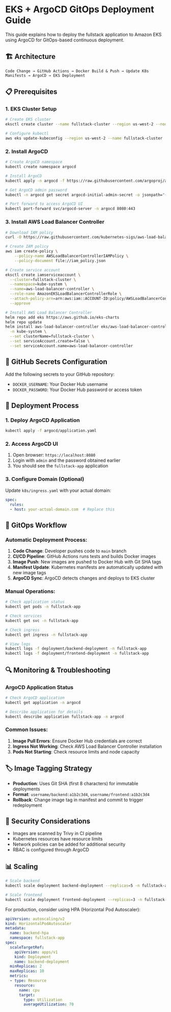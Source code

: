 # EKS + ArgoCD GitOps Deployment Guide

This guide explains how to deploy the fullstack application to Amazon EKS using ArgoCD for GitOps-based continuous deployment.

## 🏗️ Architecture

```
Code Change → GitHub Actions → Docker Build & Push → Update K8s Manifests → ArgoCD → EKS Deployment
```

## 📋 Prerequisites

### 1. EKS Cluster Setup
```bash
# Create EKS cluster
eksctl create cluster --name fullstack-cluster --region us-west-2 --nodes 3

# Configure kubectl
aws eks update-kubeconfig --region us-west-2 --name fullstack-cluster
```

### 2. Install ArgoCD
```bash
# Create ArgoCD namespace
kubectl create namespace argocd

# Install ArgoCD
kubectl apply -n argocd -f https://raw.githubusercontent.com/argoproj/argo-cd/stable/manifests/install.yaml

# Get ArgoCD admin password
kubectl -n argocd get secret argocd-initial-admin-secret -o jsonpath="{.data.password}" | base64 -d

# Port forward to access ArgoCD UI
kubectl port-forward svc/argocd-server -n argocd 8080:443
```

### 3. Install AWS Load Balancer Controller
```bash
# Download IAM policy
curl -O https://raw.githubusercontent.com/kubernetes-sigs/aws-load-balancer-controller/v2.5.4/docs/install/iam_policy.json

# Create IAM policy
aws iam create-policy \
    --policy-name AWSLoadBalancerControllerIAMPolicy \
    --policy-document file://iam_policy.json

# Create service account
eksctl create iamserviceaccount \
  --cluster=fullstack-cluster \
  --namespace=kube-system \
  --name=aws-load-balancer-controller \
  --role-name AmazonEKSLoadBalancerControllerRole \
  --attach-policy-arn=arn:aws:iam::ACCOUNT-ID:policy/AWSLoadBalancerControllerIAMPolicy \
  --approve

# Install AWS Load Balancer Controller
helm repo add eks https://aws.github.io/eks-charts
helm repo update
helm install aws-load-balancer-controller eks/aws-load-balancer-controller \
  -n kube-system \
  --set clusterName=fullstack-cluster \
  --set serviceAccount.create=false \
  --set serviceAccount.name=aws-load-balancer-controller
```

## 🔧 GitHub Secrets Configuration

Add the following secrets to your GitHub repository:

- `DOCKER_USERNAME`: Your Docker Hub username
- `DOCKER_PASSWORD`: Your Docker Hub password or access token

## 🚀 Deployment Process

### 1. Deploy ArgoCD Application
```bash
kubectl apply -f argocd/application.yaml
```

### 2. Access ArgoCD UI
1. Open browser: `https://localhost:8080`
2. Login with `admin` and the password obtained earlier
3. You should see the `fullstack-app` application

### 3. Configure Domain (Optional)
Update `k8s/ingress.yaml` with your actual domain:
```yaml
spec:
  rules:
  - host: your-actual-domain.com  # Replace this
```

## 🔄 GitOps Workflow

### Automatic Deployment Process:

1. **Code Change**: Developer pushes code to `main` branch
2. **CI/CD Pipeline**: GitHub Actions runs tests and builds Docker images
3. **Image Push**: New images are pushed to Docker Hub with Git SHA tags
4. **Manifest Update**: Kubernetes manifests are automatically updated with new image tags
5. **ArgoCD Sync**: ArgoCD detects changes and deploys to EKS cluster

### Manual Operations:

```bash
# Check application status
kubectl get pods -n fullstack-app

# Check services
kubectl get svc -n fullstack-app

# Check ingress
kubectl get ingress -n fullstack-app

# View logs
kubectl logs -f deployment/backend-deployment -n fullstack-app
kubectl logs -f deployment/frontend-deployment -n fullstack-app
```

## 🔍 Monitoring & Troubleshooting

### ArgoCD Application Status
```bash
# Check ArgoCD application
kubectl get application -n argocd

# Describe application for details
kubectl describe application fullstack-app -n argocd
```

### Common Issues:

1. **Image Pull Errors**: Ensure Docker Hub credentials are correct
2. **Ingress Not Working**: Check AWS Load Balancer Controller installation
3. **Pods Not Starting**: Check resource limits and node capacity

## 🏷️ Image Tagging Strategy

- **Production**: Uses Git SHA (first 8 characters) for immutable deployments
- **Format**: `username/backend:a1b2c3d4`, `username/frontend:a1b2c3d4`
- **Rollback**: Change image tag in manifest and commit to trigger redeployment

## 🔐 Security Considerations

- Images are scanned by Trivy in CI pipeline
- Kubernetes resources have resource limits
- Network policies can be added for additional security
- RBAC is configured through ArgoCD

## 📊 Scaling

```bash
# Scale backend
kubectl scale deployment backend-deployment --replicas=5 -n fullstack-app

# Scale frontend  
kubectl scale deployment frontend-deployment --replicas=3 -n fullstack-app
```

For production, consider using HPA (Horizontal Pod Autoscaler):
```yaml
apiVersion: autoscaling/v2
kind: HorizontalPodAutoscaler
metadata:
  name: backend-hpa
  namespace: fullstack-app
spec:
  scaleTargetRef:
    apiVersion: apps/v1
    kind: Deployment
    name: backend-deployment
  minReplicas: 2
  maxReplicas: 10
  metrics:
  - type: Resource
    resource:
      name: cpu
      target:
        type: Utilization
        averageUtilization: 70
``` 
